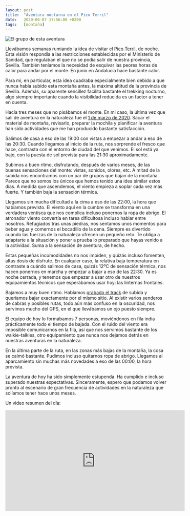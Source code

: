 ```yaml
---
layout: post
title:  "Aventura nocturna en el Pico Terril"
date:   2020-06-07 17:56:00 +0200
tags:	[montaña]
---
```


![El grupo de esta aventura][grupo]

Llevábamos semanas rumiando la idea de visitar el [Pico Terril][wiki_terril], de noche. Esta visión
respondía a las restricciones establecidas por el Ministerio de Sanidad, que regulaban el que no se
podía salir de nuestra provincia, Sevilla. También teníamos la necesidad de esquivar las peores
horas de calor para andar por el monte. En junio en Andalucía hace bastante calor.

Para mi, en particular, esta idea cuadraba especialmente bien debido a que nunca había subido esta
montaña antes, la máxima altitud de la provincia de Sevilla. Además, su aparente sencillez facilita
bastante el trekking nocturno, algo siempre importante cuando la visibilidad reducida es un factor
a tener en cuenta.

<!--more-->

Hacía tres meses que no pisábamos el monte. En mi caso, la última vez que salí de aventura en la
naturaleza fue el [1 de marzo de 2020][marzo]. Sacar el material de montaña, revisarlo, preparar
la mochila y planificar la aventura han sido actividades que me han producido bastante
satisfacción.

Salimos de casa a eso de las 19:00 con vistas a empezar a andar a eso de las 20:30. Cuando llegamos
al inicio de la ruta, nos sorprende el fresco que hace, contrasta con el entorno de ciudad del que
venimos. El sol está ya bajo, con la puesta de sol prevista para las 21:30 aproximadamente.

Subimos a buen ritmo, disfrutando, después de varios meses, de las buenas sensaciones del monte:
vistas, sonidos, olores, etc. A mitad de la subida nos encontramos con un par de grupos que bajan
de la montaña. Parece que no somos los únicos que hemos tenido una idea similar estos días.
A medida que ascendemos, el viento empieza a soplar cada vez más fuerte. Y también baja la
sensación térmica.

Llegamos sin mucha dificultad a la cima a eso de las 22:00, la hora que habíamos previsto. El
viento aquí en la cumbre se transforma en una verdadera ventisca que nos complica incluso ponernos
la ropa de abrigo. El atronador viento convertía en tarea dificultosa incluso hablar entre
nosotros. Refugiados tras unas piedras, nos sentamos unos momentos para beber agua y comernos el
bocadillo de la cena. Siempre es divertido cuando las fuerzas de la naturaleza ofrecen un pequeño
reto. Te obliga a adaptarte a la situación y poner a prueba lo preparado que hayas venido a la
actividad. Suma a la sensación de aventura, de hecho.

Estas pequeñas incomodidades no nos impiden, y quizás incluso fomenten, altas dosis de disfrute.
En cualquier caso, la relativa baja temperatura en contraste a cuándo salimos de casa, quizás
12ºC de sensación térmica, nos hacen ponernos en marcha y empezar a bajar a eso de las 22:30. 
Ya es noche cerrada, y tenemos que empezar a usar otro de nuestros equipamientos técnicos que
esperábamos usar hoy: las linternas frontales.

Bajamos a muy buen ritmo. Habíamos [grabado el track][track] de subida y queríamos bajar
exactamente por el mismo sitio. Al existir varios senderos de cabras y posibles rutas, todo aún más
confuso en la oscuridad, nos servimos mucho del GPS, en el que llevábamos un ojo puesto siempre.

El equipo de hoy lo formábamos 7 personas, moviéndonos en fila india prácticamente todo el tiempo
de bajada. Con el ruido del viento era imposible comunicarnos en la fila, así que nos servimos
bastante de los walkie-talkies, otro equipamiento que nunca nos dejamos detrás en nuestras
aventuras en la naturaleza.

En la última parte de la ruta, en las zonas más bajas de la montaña, la cosa se calmó bastante.
Pudimos incluso quitarnos ropa de abrigo. Llegamos al aparcamiento sin muchas más novedades a eso
de las 00:00, la hora prevista.

La aventura de hoy ha sido simplemente estupenda. Ha cumplido e incluso superado nuestras
expectativas. Sinceramente, espero que podamos volver pronto al escenario de gran frecuencia de
actividades en la naturaleza que solíamos tener hace unos meses.

Un video resumen del día:

<center>
<iframe width="560" height="315"
	src="https://www.youtube-nocookie.com/embed/Ly8wBgkkjIA"
	frameborder="0"
	allow="accelerometer; autoplay; encrypted-media; gyroscope; picture-in-picture"
	allowfullscreen>
</iframe>
</center>
<br/>

[grupo]:	{{site.url}}/assets/20200607-terril-grupo.png
[marzo]:	{{site.url}}/2020/03/08/parauta.html
[wiki_terril]:	https://es.wikipedia.org/wiki/Pico_del_Terril
[track]:	https://es.wikiloc.com/rutas-senderismo/pico-terril-sierra-sur-de-sevilla-50645753
